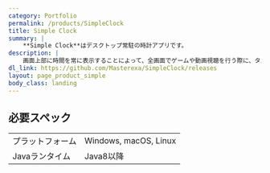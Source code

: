```yaml
---
category: Portfolio
permalink: /products/SimpleClock
title: Simple Clock
summary: |
    **Simple Clock**はデスクトップ常駐の時計アプリです。
description: |
    画面上部に時間を常に表示することによって、全画面でゲームや動画視聴を行う際に、タスクバーの表示や全画面表示の解除を行うことなく時間の確認を行うことが可能になります。
dl_link: https://github.com/Masterexa/SimpleClock/releases
layout: page_product_simple
body_class: landing
---
```


## 必要スペック

|||
|:-|:-|
|プラットフォーム|Windows, macOS, Linux|
|Javaランタイム|Java8以降|